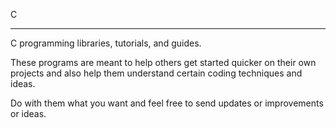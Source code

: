 C
<hr />

C programming libraries, tutorials, and guides.

These programs are meant to help others get started quicker 
on their own projects and also help them understand certain 
coding techniques and ideas.

Do with them what you want and feel free to send updates or 
improvements or ideas.
